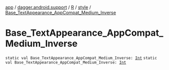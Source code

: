 [app](../../../index.md) / [dagger.android.support](../../index.md) / [R](../index.md) / [style](index.md) / [Base_TextAppearance_AppCompat_Medium_Inverse](./-base_-text-appearance_-app-compat_-medium_-inverse.md)

# Base_TextAppearance_AppCompat_Medium_Inverse

`static val Base_TextAppearance_AppCompat_Medium_Inverse: `[`Int`](https://kotlinlang.org/api/latest/jvm/stdlib/kotlin/-int/index.html)
`static val Base_TextAppearance_AppCompat_Medium_Inverse: `[`Int`](https://kotlinlang.org/api/latest/jvm/stdlib/kotlin/-int/index.html)